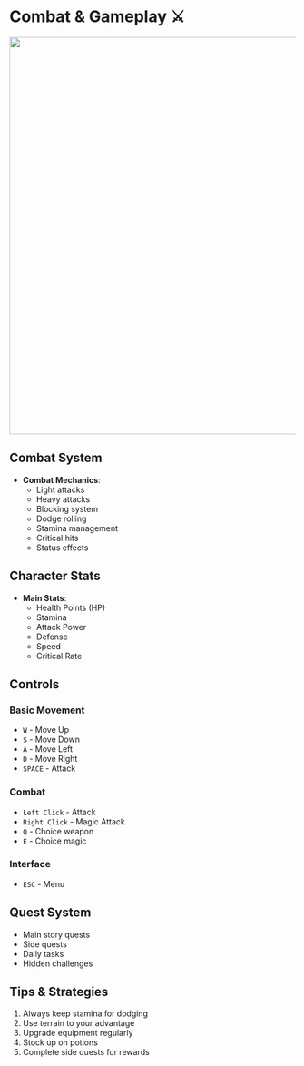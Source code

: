 # Combat & Gameplay ⚔️

<img width=700 src='../assets/combat-preview.gif'>

## Combat System
- **Combat Mechanics**:
  - Light attacks
  - Heavy attacks
  - Blocking system
  - Dodge rolling
  - Stamina management
  - Critical hits
  - Status effects

## Character Stats
- **Main Stats**:
  - Health Points (HP)
  - Stamina
  - Attack Power
  - Defense
  - Speed
  - Critical Rate

## Controls
### Basic Movement
- `W` - Move Up
- `S` - Move Down
- `A` - Move Left
- `D` - Move Right
- `SPACE` - Attack

### Combat
- `Left Click` - Attack
- `Right Click` - Magic Attack
- `Q` - Choice weapon
- `E` - Choice magic

### Interface
- `ESC` - Menu

## Quest System
- Main story quests
- Side quests
- Daily tasks
- Hidden challenges

## Tips & Strategies
1. Always keep stamina for dodging
2. Use terrain to your advantage
3. Upgrade equipment regularly
4. Stock up on potions
5. Complete side quests for rewards
